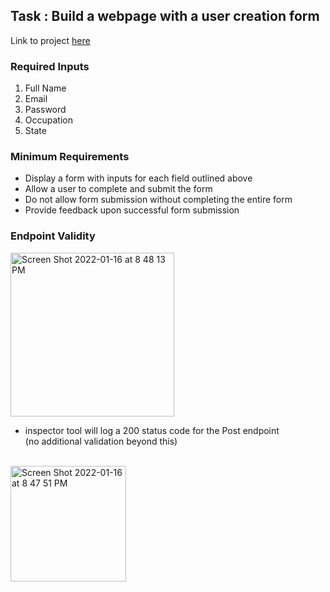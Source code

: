 ## Task : Build a webpage with a user creation form

Link to project [here](https://andres-ventura.github.io/front-end-project-demo/)

### Required Inputs

1. Full Name 
2. Email
3. Password
4. Occupation
5. State

### Minimum Requirements

- Display a form with inputs for each field outlined above
- Allow a user to complete and submit the form
- Do not allow form submission without completing the entire form
- Provide feedback upon successful form submission

### Endpoint Validity
<img width="262" alt="Screen Shot 2022-01-16 at 8 48 13 PM" src="https://user-images.githubusercontent.com/80918639/149710167-3c665cb2-c245-4263-a3e3-9cfe38a0b194.png">


- inspector tool will log a 200 status code for the Post endpoint <br/>
(no additional validation beyond this)
<br/>

<img width="185" alt="Screen Shot 2022-01-16 at 8 47 51 PM" src="https://user-images.githubusercontent.com/80918639/149710110-c8c2a7f0-0038-4a2a-beef-113f33f4c669.png">

